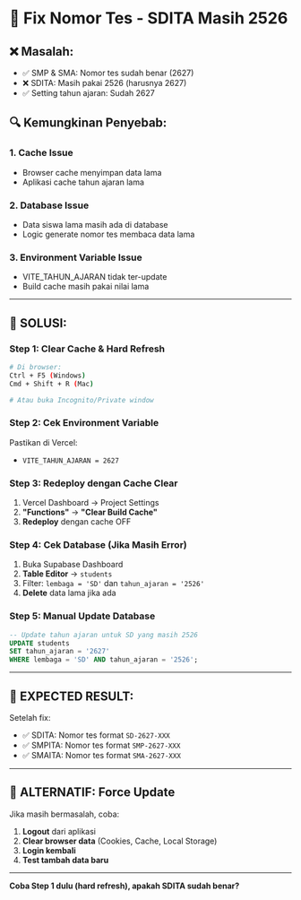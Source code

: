 # 🔧 Fix Nomor Tes - SDITA Masih 2526

## ❌ Masalah:
- ✅ SMP & SMA: Nomor tes sudah benar (2627)
- ❌ SDITA: Masih pakai 2526 (harusnya 2627)
- ✅ Setting tahun ajaran: Sudah 2627

## 🔍 Kemungkinan Penyebab:

### 1. **Cache Issue**
- Browser cache menyimpan data lama
- Aplikasi cache tahun ajaran lama

### 2. **Database Issue**
- Data siswa lama masih ada di database
- Logic generate nomor tes membaca data lama

### 3. **Environment Variable Issue**
- VITE_TAHUN_AJARAN tidak ter-update
- Build cache masih pakai nilai lama

---

## 🚀 SOLUSI:

### **Step 1: Clear Cache & Hard Refresh**
```bash
# Di browser:
Ctrl + F5 (Windows)
Cmd + Shift + R (Mac)

# Atau buka Incognito/Private window
```

### **Step 2: Cek Environment Variable**
Pastikan di Vercel:
- `VITE_TAHUN_AJARAN = 2627`

### **Step 3: Redeploy dengan Cache Clear**
1. Vercel Dashboard → Project Settings
2. **"Functions"** → **"Clear Build Cache"**
3. **Redeploy** dengan cache OFF

### **Step 4: Cek Database (Jika Masih Error)**
1. Buka Supabase Dashboard
2. **Table Editor** → `students`
3. Filter: `lembaga = 'SD'` dan `tahun_ajaran = '2526'`
4. **Delete** data lama jika ada

### **Step 5: Manual Update Database**
```sql
-- Update tahun ajaran untuk SD yang masih 2526
UPDATE students 
SET tahun_ajaran = '2627' 
WHERE lembaga = 'SD' AND tahun_ajaran = '2526';
```

---

## 🎯 EXPECTED RESULT:

Setelah fix:
- ✅ SDITA: Nomor tes format `SD-2627-XXX`
- ✅ SMPITA: Nomor tes format `SMP-2627-XXX`  
- ✅ SMAITA: Nomor tes format `SMA-2627-XXX`

---

## 🔄 ALTERNATIF: Force Update

Jika masih bermasalah, coba:
1. **Logout** dari aplikasi
2. **Clear browser data** (Cookies, Cache, Local Storage)
3. **Login kembali**
4. **Test tambah data baru**

---

**Coba Step 1 dulu (hard refresh), apakah SDITA sudah benar?**
